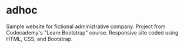 # adhoc
Sample website for fictional administrative company. Project from Codecademy's "Learn Bootstrap" course.  Responsive site coded using HTML, CSS, and Bootstrap.
